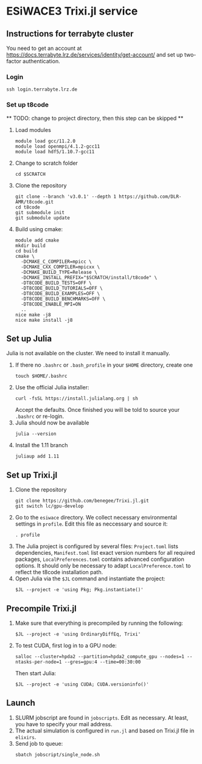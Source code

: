 # ESiWACE3 Trixi.jl service

## Instructions for terrabyte cluster

You need to get an account at https://docs.terrabyte.lrz.de/services/identity/get-account/
and set up two-factor authentication.

### Login
```shell
ssh login.terrabyte.lrz.de
```

### Set up t8code
** TODO: change to project directory, then this step can be skipped **
1. Load modules
   ```shell
   module load gcc/11.2.0
   module load openmpi/4.1.2-gcc11
   module load hdf5/1.10.7-gcc11
   ```
2. Change to scratch folder
   ```shell
   cd $SCRATCH
   ```
3. Clone the repository
   ```shell
   git clone --branch 'v3.0.1' --depth 1 https://github.com/DLR-AMR/t8code.git
   cd t8code
   git submodule init
   git submodule update
   ```
4. Build using cmake:
   ```shell
   module add cmake
   mkdir build
   cd build
   cmake \
     -DCMAKE_C_COMPILER=mpicc \
     -DCMAKE_CXX_COMPILER=mpicxx \
     -DCMAKE_BUILD_TYPE=Release \
     -DCMAKE_INSTALL_PREFIX="$SCRATCH/install/t8code" \
     -DT8CODE_BUILD_TESTS=OFF \
     -DT8CODE_BUILD_TUTORIALS=OFF \
     -DT8CODE_BUILD_EXAMPLES=OFF \
     -DT8CODE_BUILD_BENCHMARKS=OFF \
     -DT8CODE_ENABLE_MPI=ON
     ..
   nice make -j8
   nice make install -j8
   ```

## Set up Julia
Julia is not available on the cluster. We need to install it manually.
1. If there no `.bashrc` or `.bash_profile` in your `$HOME` directory, create one
   ```
   touch $HOME/.bashrc
   ```
2. Use the official Julia installer:
   ```shell 
   curl -fsSL https://install.julialang.org | sh
   ```
   Accept the defaults. Once finished you will be told to source your `.bashrc` or re-login.
3. Julia should now be available
   ```shell
   julia --version
   ```
4. Install the 1.11 branch
   ```shell
   juliaup add 1.11
   ```

## Set up Trixi.jl
1. Clone the repository
   ```shell
   git clone https://github.com/benegee/Trixi.jl.git
   git switch lc/gpu-develop
   ```
2. Go to the `esiwace` directory. We collect necessary environmental settings in
   `profile`. Edit this file as neccessary and source it:
   ```shell
   . profile
   ```
3. The Julia project is configured by several files: `Project.toml` lists dependencies,
   `Manifest.toml` list exact version numbers for all required packages,
   `LocalPreferences.toml` contains advanced configuration options.
   It should only be necessary to adapt `LocalPreference.toml` to reflect the t8code
   installation path.
4. Open Julia via the `$JL` command and instantiate the project:
   ```shell
   $JL --project -e 'using Pkg; Pkg.instantiate()'
   ```


## Precompile Trixi.jl
1. Make sure that everything is precompiled by running the following:
   ```shell
   $JL --project -e 'using OrdinaryDiffEq, Trixi'
   ```
2. To test CUDA, first log in to a GPU node:
   ```shell
   salloc --cluster=hpda2 --partition=hpda2_compute_gpu --nodes=1 --ntasks-per-node=1 --gres=gpu:4 --time=00:30:00
   ```
   Then start Julia:
   ```shell
   $JL --project -e 'using CUDA; CUDA.versioninfo()'
   ```


## Launch
1. SLURM jobscript are found in `jobscripts`. Edit as necessary. At least, you have to
   specify your mail address.
2. The actual simulation is configured in `run.jl` and based on Trixi.jl file in `elixirs`.
3. Send job to queue:
   ```shell
   sbatch jobscript/single_node.sh
   ```
